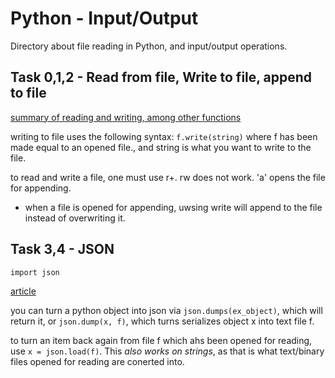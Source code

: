 
# Python - Input/Output

Directory about file reading in Python, and input/output operations.

## Task 0,1,2 - Read from file, Write to file, append to file

[summary of reading and writing, among other functions](https://docs.python.org/3/tutorial/inputoutput.html#reading-and-writing-files)

writing to file uses the following syntax: `f.write(string)` where f has been made equal to an opened file., and string is what you want to write to the file.

to read and write a file, one must use r+. rw does not work. 'a' opens the file for appending.

- when a file is opened for appending, uwsing write will append to the file instead of overwriting it.

## Task 3,4 - JSON

`import json`

[article](https://docs.python.org/3/tutorial/inputoutput.html#saving-structured-data-with-json)


you can turn a python object into json via `json.dumps(ex_object)`, which will return it, or `json.dump(x, f)`, which turns serializes object x into text file f.

to turn an item back again from file f which ahs been opened for reading, use `x = json.load(f)`. This _also works on strings_, as that is what text/binary files opened for reading are conerted into.

